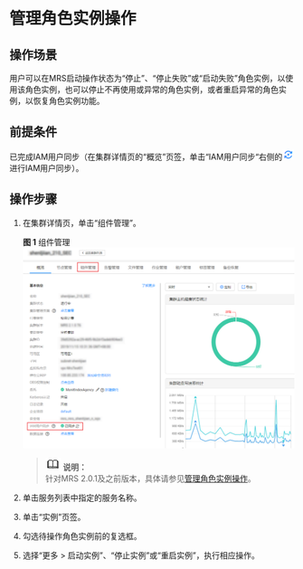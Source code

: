 # 管理角色实例操作<a name="ZH-CN_TOPIC_0173397559"></a>

## 操作场景<a name="section900476194320"></a>

用户可以在MRS启动操作状态为“停止”、“停止失败”或“启动失败”角色实例，以使用该角色实例，也可以停止不再使用或异常的角色实例，或者重启异常的角色实例，以恢复角色实例功能。

## 前提条件<a name="section19851821141510"></a>

已完成IAM用户同步（在集群详情页的“概览”页签，单击“IAM用户同步“右侧的![](figures/icon_mrs_iam.png)进行IAM用户同步）。

## 操作步骤<a name="section24611428194551"></a>

1.  在集群详情页，单击“组件管理”。

    **图 1**  组件管理<a name="fig12565520121916"></a>  
    ![](figures/组件管理.png "组件管理")

    >![](public_sys-resources/icon-note.gif) **说明：**   
    >针对MRS 2.0.1及之前版本，具体请参见[管理角色实例操作](管理角色实例操作-108.md)。  

2.  单击服务列表中指定的服务名称。
3.  单击“实例”页签。
4.  勾选待操作角色实例前的复选框。
5.  选择“更多 \> 启动实例”、“停止实例”或“重启实例”，执行相应操作。

